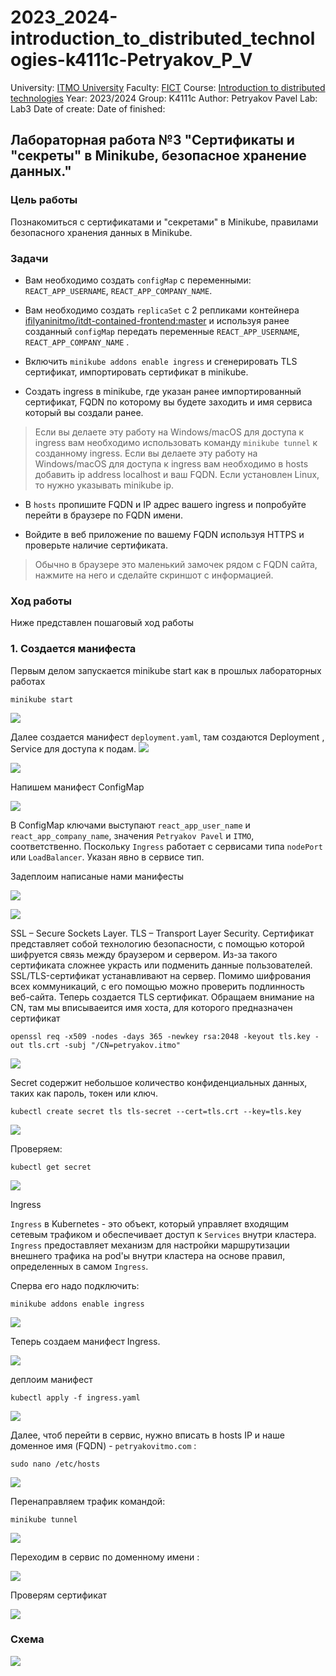 # 2023_2024-introduction_to_distributed_technologies-k4111c-Petryakov_P_V
University: [ITMO University](https://itmo.ru/ru/)
Faculty: [FICT](https://fict.itmo.ru)
Course: [Introduction to distributed technologies](https://github.com/itmo-ict-faculty/introduction-to-distributed-technologies)
Year: 2023/2024
Group: K4111с
Author: Petryakov Pavel
Lab: Lab3
Date of create: 
Date of finished: 

## Лабораторная работа №3 "Сертификаты и "секреты" в Minikube, безопасное хранение данных."

### Цель работы
Познакомиться с сертификатами и "секретами" в Minikube, правилами безопасного хранения данных в Minikube. 

### Задачи
- Вам необходимо создать `configMap` с переменными: `REACT_APP_USERNAME`, `REACT_APP_COMPANY_NAME`.

- Вам необходимо создать `replicaSet` с 2 репликами контейнера [ifilyaninitmo/itdt-contained-frontend:master](https://hub.docker.com/repository/docker/ifilyaninitmo/itdt-contained-frontend) и используя ранее созданный `configMap` передать переменные `REACT_APP_USERNAME`, `REACT_APP_COMPANY_NAME` .

- Включить `minikube addons enable ingress` и сгенерировать TLS сертификат, импортировать сертификат в minikube. 

- Создать ingress в minikube, где указан ранее импортированный сертификат, FQDN по которому вы будете заходить и имя сервиса который вы создали ранее.

> Если вы делаете эту работу на Windows/macOS для доступа к ingress вам необходимо использовать команду `minikube tunnel` к созданному ingress. 
> Если вы делаете эту работу на Windows/macOS для доступа к ingress вам необходимо в hosts добавить ip address localhost и ваш FQDN. Если установлен Linux, то нужно указывать minikube ip.

- В `hosts` пропишите FQDN и IP адрес вашего ingress и попробуйте перейти в браузере по FQDN имени. 

- Войдите в веб приложение по вашему FQDN используя HTTPS и проверьте наличие сертификата.

> Обычно в браузере это маленький замочек рядом с FQDN сайта, нажмите на него и сделайте скриншот с информацией.

### Ход работы
Ниже представлен пошаговый ход работы 

### 1. Создается манифеста
Первым делом запускается minikube start как в прошлых лабораторных работах
```
minikube start
```
![](https://github.com/PetryakovPavel/2023_2024-introduction_to_distributed_technologies-k4111c-Petryakov_P_V/blob/main/lab3/picture/МиникубСтарт.png)

Далее создается манифест `deployment.yaml`,  там создаются  Deployment  , Service для доступа к подам. 
![](https://github.com/PetryakovPavel/2023_2024-introduction_to_distributed_technologies-k4111c-Petryakov_P_V/blob/main/lab3/picture/Деплоймент.png)

![](https://github.com/PetryakovPavel/2023_2024-introduction_to_distributed_technologies-k4111c-Petryakov_P_V/blob/main/lab3/picture/Сервис.png)

Напишем манифест ConfigMap 

![](https://github.com/PetryakovPavel/2023_2024-introduction_to_distributed_technologies-k4111c-Petryakov_P_V/blob/main/lab3/picture/КонфигМап.png)


В ConfigMap ключами выступают `react_app_user_name` и `react_app_company_name`, значения `Petryakov Pavel` и `ITMO`, соответственно.
Поскольку `Ingress` работает с сервисами типа `nodePort` или `LoadBalancer`. Указан явно в сервисе тип. 

Задеплоим написаные нами манифесты

![](https://github.com/PetryakovPavel/2023_2024-introduction_to_distributed_technologies-k4111c-Petryakov_P_V/blob/main/lab3/picture/деплоймент.png)

![](https://github.com/PetryakovPavel/2023_2024-introduction_to_distributed_technologies-k4111c-Petryakov_P_V/blob/main/lab3/picture/конфиг.png)

SSL – Secure Sockets Layer. 
TLS – Transport Layer Security. 
Сертификат представляет собой технологию безопасности, с помощью которой шифруется связь между браузером и сервером. Из-за такого сертификата сложнее украсть или подменить данные пользователей. SSL/TLS-сертификат устанавливают на сервер. Помимо шифрования всех коммуникаций, с его помощью можно проверить подлинность веб-сайта.
Теперь создается TLS сертификат. Обращаем внимание на CN, там мы вписываеится имя хоста, для которого предназначен сертификат
```
openssl req -x509 -nodes -days 365 -newkey rsa:2048 -keyout tls.key -out tls.crt -subj "/CN=petryakov.itmo"
```

![](https://github.com/PetryakovPavel/2023_2024-introduction_to_distributed_technologies-k4111c-Petryakov_P_V/blob/main/lab3/picture/Снимок%20экрана%20от%202023-11-30%2014-35-52.png)


Secret содержит небольшое количество конфиденциальных данных, таких как пароль, токен или ключ.
```
kubectl create secret tls tls-secret --cert=tls.crt --key=tls.key
```
![](https://github.com/PetryakovPavel/2023_2024-introduction_to_distributed_technologies-k4111c-Petryakov_P_V/blob/main/lab3/picture/Создание%20секрет.png)

Проверяем:
```
kubectl get secret
```
![](https://github.com/PetryakovPavel/2023_2024-introduction_to_distributed_technologies-k4111c-Petryakov_P_V/blob/main/lab3/picture/секрет.png)

Ingress

`Ingress` в Kubernetes - это объект, который управляет входящим сетевым трафиком и обеспечивает доступ к `Services` внутри кластера. `Ingress` предоставляет механизм для настройки маршрутизации внешнего трафика на pod'ы внутри кластера на основе правил, определенных в самом `Ingress`.

Сперва его надо подключить:
```
minikube addons enable ingress
```

![](https://github.com/PetryakovPavel/2023_2024-introduction_to_distributed_technologies-k4111c-Petryakov_P_V/blob/main/lab3/picture/Ингресс%20старт.png)

Теперь создаем манифест Ingress.

![](https://github.com/PetryakovPavel/2023_2024-introduction_to_distributed_technologies-k4111c-Petryakov_P_V/blob/main/lab3/picture/Ингрес.png)

деплоим манифест
```
kubectl apply -f ingress.yaml
```
![](https://github.com/PetryakovPavel/2023_2024-introduction_to_distributed_technologies-k4111c-Petryakov_P_V/blob/main/lab3/picture/Инресссс.png)



Далее, чтоб перейти в сервис, нужно вписать в hosts IP и наше доменное имя (FQDN) - `petryakovitmo.com` :

```
sudo nano /etc/hosts
```
![](https://github.com/PetryakovPavel/2023_2024-introduction_to_distributed_technologies-k4111c-Petryakov_P_V/blob/main/lab3/picture/Хостс.png)

Перенаправляем трафик командой: 
```
minikube tunnel
```
![](https://github.com/PetryakovPavel/2023_2024-introduction_to_distributed_technologies-k4111c-Petryakov_P_V/blob/main/lab3/picture/Тунел.png)

Переходим в сервис по доменному имени :

![](https://github.com/PetryakovPavel/2023_2024-introduction_to_distributed_technologies-k4111c-Petryakov_P_V/blob/main/lab3/picture/сайт.png)

Проверям сертификат

![](https://github.com/PetryakovPavel/2023_2024-introduction_to_distributed_technologies-k4111c-Petryakov_P_V/blob/main/lab3/picture/Сертифик.png)

### Схема


![](https://github.com/PetryakovPavel/2023_2024-introduction_to_distributed_technologies-k4111c-Petryakov_P_V/blob/main/lab3/picture/Схема.png)

